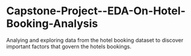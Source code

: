 # Capstone-Project--EDA-On-Hotel-Booking-Analysis
Analying and exploring data from the hotel booking dataset to discover important factors that govern the hotels bookings.
